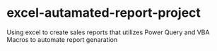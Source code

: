 # excel-autamated-report-project
Using excel to create sales reports that utilizes Power Query and VBA Macros to automate report genaration

